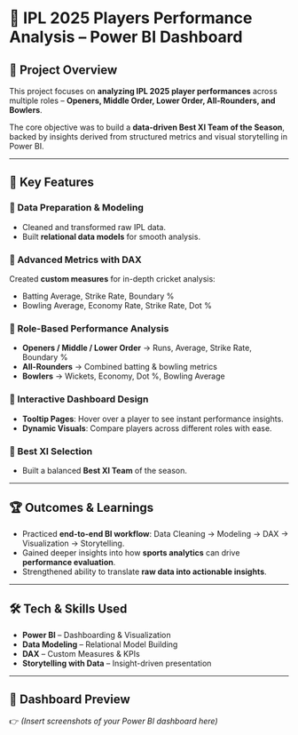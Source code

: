 # 🏏 IPL 2025 Players Performance Analysis – Power BI Dashboard  

## 📖 Project Overview  

This project focuses on **analyzing IPL 2025 player performances** across multiple roles – **Openers, Middle Order, Lower Order, All-Rounders, and Bowlers**.  

The core objective was to build a **data-driven Best XI Team of the Season**, backed by insights derived from structured metrics and visual storytelling in Power BI.  

---

## 🔑 Key Features  

### 🔹 Data Preparation & Modeling  
- Cleaned and transformed raw IPL data.  
- Built **relational data models** for smooth analysis.  

### 🔹 Advanced Metrics with DAX  
Created **custom measures** for in-depth cricket analysis:  
- Batting Average, Strike Rate, Boundary %  
- Bowling Average, Economy Rate, Strike Rate, Dot %  

### 🔹 Role-Based Performance Analysis  
- **Openers / Middle / Lower Order** → Runs, Average, Strike Rate, Boundary %  
- **All-Rounders** → Combined batting & bowling metrics  
- **Bowlers** → Wickets, Economy, Dot %, Bowling Average  

### 🔹 Interactive Dashboard Design  
- **Tooltip Pages**: Hover over a player to see instant performance insights.  
- **Dynamic Visuals**: Compare players across different roles with ease.  

### 🔹 Best XI Selection  
- Built a balanced **Best XI Team** of the season.  

---

## 🏆 Outcomes & Learnings  
- Practiced **end-to-end BI workflow**: Data Cleaning → Modeling → DAX → Visualization → Storytelling.  
- Gained deeper insights into how **sports analytics** can drive **performance evaluation**.  
- Strengthened ability to translate **raw data into actionable insights**.  

---

## 🛠️ Tech & Skills Used  
- **Power BI** – Dashboarding & Visualization  
- **Data Modeling** – Relational Model Building  
- **DAX** – Custom Measures & KPIs  
- **Storytelling with Data** – Insight-driven presentation  

---

## 📸 Dashboard Preview  
👉 *(Insert screenshots of your Power BI dashboard here)*  
